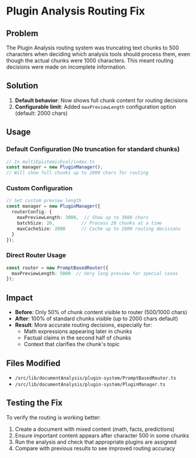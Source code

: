 # Plugin Analysis Routing Fix

## Problem
The Plugin Analysis routing system was truncating text chunks to 500 characters when deciding which analysis tools should process them, even though the actual chunks were 1000 characters. This meant routing decisions were made on incomplete information.

## Solution
1. **Default behavior**: Now shows full chunk content for routing decisions
2. **Configurable limit**: Added `maxPreviewLength` configuration option (default: 2000 chars)

## Usage

### Default Configuration (No truncation for standard chunks)
```typescript
// In multiEpistemicEval/index.ts
const manager = new PluginManager();
// Will show full chunks up to 2000 chars for routing
```

### Custom Configuration
```typescript
// Set custom preview length
const manager = new PluginManager({
  routerConfig: {
    maxPreviewLength: 3000,  // Show up to 3000 chars
    batchSize: 20,          // Process 20 chunks at a time
    maxCacheSize: 2000      // Cache up to 2000 routing decisions
  }
});
```

### Direct Router Usage
```typescript
const router = new PromptBasedRouter({
  maxPreviewLength: 5000  // Very long preview for special cases
});
```

## Impact
- **Before**: Only 50% of chunk content visible to router (500/1000 chars)
- **After**: 100% of standard chunks visible (up to 2000 chars default)
- **Result**: More accurate routing decisions, especially for:
  - Math expressions appearing later in chunks
  - Factual claims in the second half of chunks
  - Context that clarifies the chunk's topic

## Files Modified
- `/src/lib/documentAnalysis/plugin-system/PromptBasedRouter.ts`
- `/src/lib/documentAnalysis/plugin-system/PluginManager.ts`

## Testing the Fix
To verify the routing is working better:

1. Create a document with mixed content (math, facts, predictions)
2. Ensure important content appears after character 500 in some chunks
3. Run the analysis and check that appropriate plugins are assigned
4. Compare with previous results to see improved routing accuracy
